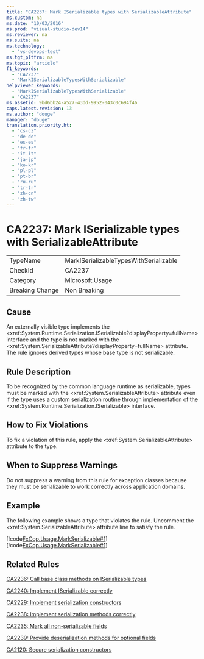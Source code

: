 ```yaml
---
title: "CA2237: Mark ISerializable types with SerializableAttribute"
ms.custom: na
ms.date: "10/03/2016"
ms.prod: "visual-studio-dev14"
ms.reviewer: na
ms.suite: na
ms.technology: 
  - "vs-devops-test"
ms.tgt_pltfrm: na
ms.topic: "article"
f1_keywords: 
  - "CA2237"
  - "MarkISerializableTypesWithSerializable"
helpviewer_keywords: 
  - "MarkISerializableTypesWithSerializable"
  - "CA2237"
ms.assetid: 9bd6bb24-a527-43dd-9952-043c0c694f46
caps.latest.revision: 13
ms.author: "douge"
manager: "douge"
translation.priority.ht: 
  - "cs-cz"
  - "de-de"
  - "es-es"
  - "fr-fr"
  - "it-it"
  - "ja-jp"
  - "ko-kr"
  - "pl-pl"
  - "pt-br"
  - "ru-ru"
  - "tr-tr"
  - "zh-cn"
  - "zh-tw"
---
```

# CA2237: Mark ISerializable types with SerializableAttribute
|||  
|-|-|  
|TypeName|MarkISerializableTypesWithSerializable|  
|CheckId|CA2237|  
|Category|Microsoft.Usage|  
|Breaking Change|Non Breaking|  
  
## Cause  
 An externally visible type implements the \<xref:System.Runtime.Serialization.ISerializable?displayProperty=fullName> interface and the type is not marked with the \<xref:System.SerializableAttribute?displayProperty=fullName> attribute. The rule ignores derived types whose base type is not serializable.  
  
## Rule Description  
 To be recognized by the common language runtime as serializable, types must be marked with the \<xref:System.SerializableAttribute> attribute even if the type uses a custom serialization routine through implementation of the \<xref:System.Runtime.Serialization.ISerializable> interface.  
  
## How to Fix Violations  
 To fix a violation of this rule, apply the \<xref:System.SerializableAttribute> attribute to the type.  
  
## When to Suppress Warnings  
 Do not suppress a warning from this rule for exception classes because they must be serializable to work correctly across application domains.  
  
## Example  
 The following example shows a type that violates the rule. Uncomment the \<xref:System.SerializableAttribute> attribute line to satisfy the rule.  
  
 [!code[FxCop.Usage.MarkSerializable#1](../VS_IDE/codesnippet/VisualBasic/ca2237--mark-iserializable-types-with-serializableattribute_1.vb)]
[!code[FxCop.Usage.MarkSerializable#1](../VS_IDE/codesnippet/CSharp/ca2237--mark-iserializable-types-with-serializableattribute_1.cs)]  
  
## Related Rules  
 [CA2236: Call base class methods on ISerializable types](../VS_IDE/ca2236--call-base-class-methods-on-iserializable-types.md)  
  
 [CA2240: Implement ISerializable correctly](../VS_IDE/ca2240--implement-iserializable-correctly.md)  
  
 [CA2229: Implement serialization constructors](../VS_IDE/ca2229--implement-serialization-constructors.md)  
  
 [CA2238: Implement serialization methods correctly](../VS_IDE/ca2238--implement-serialization-methods-correctly.md)  
  
 [CA2235: Mark all non-serializable fields](../VS_IDE/ca2235--mark-all-non-serializable-fields.md)  
  
 [CA2239: Provide deserialization methods for optional fields](../VS_IDE/ca2239--provide-deserialization-methods-for-optional-fields.md)  
  
 [CA2120: Secure serialization constructors](../VS_IDE/ca2120--secure-serialization-constructors.md)